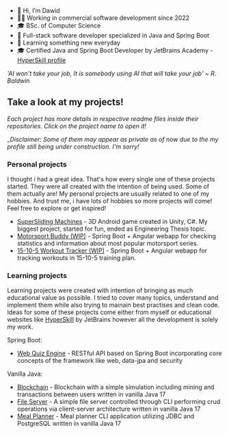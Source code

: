 - 👋 Hi, I’m Dawid
- 👨‍💻 Working in commercial software development since 2022
- 🎓 BSc. of Computer Science
- 🌱 Full-stack software developer specialized in Java and Spring Boot
- 👀 Learning something new everyday
- 🎓 Certified Java and Spring Boot Developer by JetBrains Academy - [HyperSkill profile](https://hyperskill.org/profile/616772386)

_'AI won't take your job, It is somebody using AI that will take your job' ~ R. Baldwin_


## Take a look at my projects!
_Each project has more details in respective readme files inside their repositories. Click on the project name to open it!_ 

__Disclaimer: Some of them may appear as private as of now due to the my profile still being under construction. I'm sorry!_
### Personal projects
I thought i had a great idea. That's how every single one of these projects started. They were all created with the intention of being used. Some of them actually are!
My personal projects are usually related to one of my hobbies. And trust me, i have lots of hobbies so more projects will come! Feel free to explore or get inspired! 

* [SuperSliding Machines](https://github.com/Tyall/SuperSliding-Machines) - 3D Android game created in Unity, C#. My biggest project, started for fun, ended as Engineering Thesis topic.
* [Motorsport Buddy (WIP)](https://github.com/Tyall/motorsport-buddy-frontend) - Spring Boot + Angular webapp for checking statistics and information about most popular motorsport series.
* [15-10-5 Workout Tracker (WIP)](https://github.com/Tyall/15-10-5-workout-tracker/tree/development) - Spring Boot + Angular webapp for tracking workouts in 15-10-5 training plan.

### Learning projects
Learning projects were created with intention of bringing as much educational value as possible. I tried to cover many topics, understand and implement them while also trying to mainain best practises and clean code.
Ideas for some of these projects come either from myself or educational websites like [HyperSkill](https://hyperskill.org/) by JetBrains however all the development is solely my work.

Spring Boot:
* [Web Quiz Engine](https://github.com/Tyall/hs-web-quiz-engine) - RESTful API based on Spring Boot incorporating core concepts of the framework like web, data-jpa and security

Vanilla Java:
* [Blockchain](https://github.com/Tyall/hs-blockchain) - Blockchain with a simple simulation including mining and transactions between users written in vanilla Java 17
* [File Server](https://github.com/Tyall/hs-file-server) - A simple file server controlled through CLI performing crud operations via client-server architecture written in vanilla Java 17
* [Meal Planner](https://github.com/Tyall/hs-meal-planner) - Meal planner CLI application utilizing JDBC and PostgreSQL written in vanilla Java 17
<!---
Tyall/Tyall is a ✨ special ✨ repository because its `README.md` (this file) appears on your GitHub profile.
You can click the Preview link to take a look at your changes.
--->
